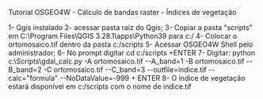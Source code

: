Tutorial OSGEO4W - Cálculo de bandas raster - Índices de vegetação

1- Qgis instalado
2- acessar pasta raiz do Qgis;
3- Copiar a pasta "scripts" em C:\Program Files\QGIS 3.28.1\apps\Python39 para c:/ 
4- Colocar o ortomosaico.tif dentro da pasta c:/scripts
5- Acessar OSGEO4W Shell pelo administrador;
6- No prompt digitar cd c:/scripts +ENTER
7- Digitar: python c:\Scripts\gdal_calc.py -A ortomosaico.tif --A_band=1 -B ortomosaico.tif --B_band=2 -C ortomosaico.tif --C_band=3 --outfile=indice.tif --calc="formula" --NoDataValue=-999 + ENTER
8- O índice de vegetação estará disponível em c:/scripts com o nome de indice.tif
